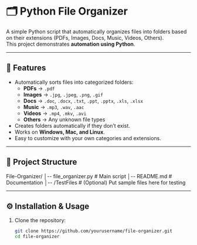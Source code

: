 # 🗂️ Python File Organizer

A simple Python script that automatically organizes files into folders based on their extensions (PDFs, Images, Docs, Music, Videos, Others).  
This project demonstrates **automation using Python**.

---

## 🚀 Features
- Automatically sorts files into categorized folders:
  - **PDFs** → `.pdf`
  - **Images** → `.jpg`, `.jpeg`, `.png`, `.gif`
  - **Docs** → `.doc`, `.docx`, `.txt`, `.ppt`, `.pptx`, `.xls`, `.xlsx`
  - **Music** → `.mp3`, `.wav`, `.aac`
  - **Videos** → `.mp4`, `.mkv`, `.avi`
  - **Others** → Any unknown file types
- Creates folders automatically if they don’t exist.
- Works on **Windows, Mac, and Linux**.
- Easy to customize with your own categories and extensions.

---

## 📂 Project Structure
File-Organizer/
│-- file_organizer.py # Main script
│-- README.md # Documentation
│-- /TestFiles # (Optional) Put sample files here for testing



---

## ⚙️ Installation & Usage

1. Clone the repository:
   ```bash
   git clone https://github.com/yourusername/file-organizer.git
   cd file-organizer

